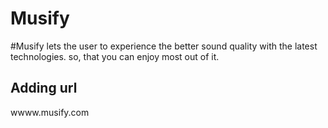 #       Musify

#Musify lets the user to experience the better sound quality with the latest technologies. so, that you can enjoy most out of it. 

## Adding url 

wwww.musify.com
